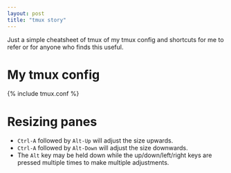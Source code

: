 ```yaml
---
layout: post
title: "tmux story"
---
```


Just a simple cheatsheet of tmux of my tmux config and shortcuts for me to refer or for anyone who
finds this useful.

# My tmux config

{% include tmux.conf %}

# Resizing panes

- `Ctrl-A` followed by `Alt-Up` will adjust the size upwards.
- `Ctrl-A` followed by `Alt-Down` will adjust the size downwards.
- The `Alt` key may be held down while the up/down/left/right keys are pressed
  multiple times to make multiple adjustments.
